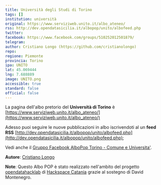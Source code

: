```yaml
---
title: Università degli Studi di Torino
tags: []
institution: università
original: https://www.serviziweb.unito.it/albo_ateneo/
rss: http://dev.opendatasicilia.it/albopop/unito/albofeed.php
twitter: 
facebook: https://www.facebook.com/groups/510252012501879/
telegram: 
author: Cristiano Longo (https://github.com/cristianolongo)
repo: 
regione: Piemonte
provincia: Torino
ipa: UNITO
lat: 45.069444
lng: 7.688889
image: UNITO.png
accessible: true
standard: false
official: false
---
```


La pagina dell'albo pretorio del **Università di Torino** è [https://www.serviziweb.unito.it/albo_ateneo/](https://www.serviziweb.unito.it/albo_ateneo/)

Adesso puoi seguire le nuove pubblicazioni in albo iscrivendoti al un **feed RSS** [http://dev.opendatasicilia.it/albopop/unito/albofeed.php](http://dev.opendatasicilia.it/albopop/unito/albofeed.php);

Vedi anche il [Gruppo Facebook AlboPop Torino - Comune e Universita'](https://www.facebook.com/groups/510252012501879/).

**Autore**: [Cristiano Longo](https://github.com/cristianolongo)

**Note**: Questo Albo POP è stato realizzato nell'ambito del progetto
[opendatahacklab](http://opendatahacklab.org)  di [Hackspace Catania](http://hackspacecatania.it)
grazie al sostegno di David Montenegro. 
